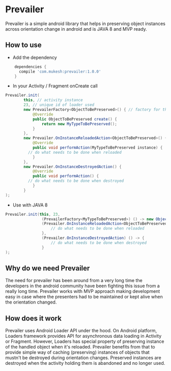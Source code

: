 # Prevailer
Prevailer is a simple android library that helps in preserving object instances across orientation change in android and is JAVA 8 and MVP ready.

## How to use
* Add the dependency
```gradle
	dependencies {
	  compile 'com.mukesh:prevailer:1.0.0'
	}
```

* In your Activity / Fragment onCreate call
```java
Prevailer.init(
		this, // activity instance
		23, // unique id of loader used
		new PrevailerFactory<ObjectToBePreserved>() { // factory for the instance that should be preserved
		    @Override
		    public ObjectToBePreserved create() {
		        return new MyTypeToBePreserved();
		    }
		},
		new Prevailer.OnInstanceReloadedAction<ObjectToBePreserved>() {
		    @Override
		    public void performAction(MyTypeToBePreserved instance) {
          // do what needs to be done when reloaded
		    }
		},
		new Prevailer.OnInstanceDestroyedAction() {
		    @Override
		    public void performAction() {
          // do what needs to be done when destroyed
		    }
		}
);
```

* Use with JAVA 8
```java
Prevailer.init(this, 23,
                (PrevailerFactory<MyTypeToBePreserved>) () -> new ObjectToBePreserved(),
                (Prevailer.OnInstanceReloadedAction<ObjectToBePreserved>) instance -> {
                    // do what needs to be done when reloaded
                },
                (Prevailer.OnInstanceDestroyedAction) () -> {
                    // do what needs to be done when destroyed
                }
);
```

## Why do we need Prevailer
The need for prevailer has been around from a very long time the developers in the android community have been fighting this issue from a really long time.
Prevailer works with MVP approach making development easy in case where the presenters had to be maintained or kept alive when the orientation changed.

## How does it work
Prevailer uses Android Loader API under the hood. On Android platform, Loaders framework provides API for asynchronous data loading in Activity or Fragment.
However, Loaders has special property of preserving instance of the handled object when it's reloaded.
Prevailer benefits from that to provide simple way of caching (preserving) instances of objects that mustn't be destroyed during orientation changes.
Preserved instances are destroyed when the activity holding them is  abandoned and no longer used.